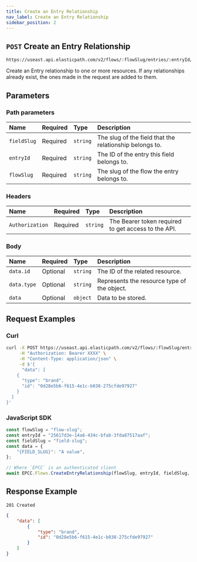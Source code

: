 ```yaml
---
title: Create an Entry Relationship
nav_label: Create an Entry Relationship
sidebar_position: 2
---
```


## `POST` Create an Entry Relationship

```http
https://useast.api.elasticpath.com/v2/flows/:flowSlug/entries/:entryId/relationships/:fieldSlug
```

Create an Entry relationship to one or more resources. If any relationships already exist, the ones made in the request are added to them.

## Parameters

### Path parameters

| Name        | Required | Type     | Description                              |
|:------------|:---------|:---------|:-----------------------------------------|
| `fieldSlug` | Required | `string` | The slug of the field that the relationship belongs to. |
| `entryId`   | Required | `string` | The ID of the entry this field belongs to. |
| `flowSlug`  | Required | `string` | The slug of the flow the entry belongs to. |

### Headers

| Name            | Required | Type     | Description                          |
|:----------------|:---------|:---------|:-------------------------------------|
| `Authorization` | Required | `string` | The Bearer token required to get access to the API. |

### Body

| Name        | Required | Type     | Description                                 |
|:------------|:---------|:---------|:--------------------------------------------|
| `data.id`   | Optional | `string` | The ID of the related resource.             |
| `data.type` | Optional | `string` | Represents the resource type of the object. |
| `data`      | Optional | `object` | Data to be stored.                          |

## Request Examples

### Curl

```bash
curl -X POST https://useast.api.elasticpath.com/v2/flows/:flowSlug/entries/:entryId/relationships/:fieldSlug \
     -H "Authorization: Bearer XXXX" \
     -H "Content-Type: application/json" \
     -d $'{
      "data": [
    {
      "type": "brand",
      "id": "0d28e5b6-f615-4e1c-b038-275cfde97927"
    }
  ]
}'
```

### JavaScript SDK

```javascript
const flowSlug = "flow-slug";
const entryId = "25617d3e-14a6-434c-bfab-3fda87517aaf";
const fieldSlug = "field-slug";
const data = {
    "{FIELD_SLUG}": "A value",
};

// Where `EPCC` is an authenticated client
await EPCC.Flows.CreateEntryRelationship(flowSlug, entryId, fieldSlug, data);
```

## Response Example

`201 Created`

```json
{
    "data": [
        {
            "type": "brand",
            "id": "0d28e5b6-f615-4e1c-b038-275cfde97927"
        }
    ]
}
```

